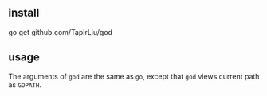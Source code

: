 ## install

go get github.com/TapirLiu/god

## usage

The arguments of `god` are the same as `go`,
except that `god` views current path as `GOPATH`.
